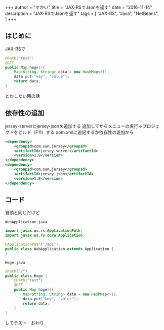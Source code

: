 +++
author = "すかい"
title = "JAX-RSでJsonを返す"
date = "2016-11-14"
description = "JAX-RSでJsonを返す"
tags = [
    "JAX-RS",
    "Java",
    "NetBeans",
]
+++

## はじめに

JAX-RSで

```java
@Path("test")
@GET
public Map hoge(){
    Map<String, String> data = new HashMap<>();
    data.put("key", "value");
    return data;
}
```

とかしたい時の話

## 依存性の追加

jersey-serverとjersey-jsonを追加する
追加してからメニューの実行->プロジェクトをビルド（F11）する
pom.xmlに追記するか依存性の追加から

```xml
<dependency>
    <groupId>com.sun.jersey</groupId>
    <artifactId>jersey-server</artifactId>
    <version>1.8</version>
</dependency>
<dependency>
    <groupId>com.sun.jersey</groupId>
    <artifactId>jersey-json</artifactId>
    <version>1.8</version>
</dependency>
```

## コード

冒頭と同じだけど

`WebApplication.java`

```java
import javax.ws.rs.ApplicationPath;
import javax.ws.rs.core.Application;

@ApplicationPath("/api")
public class WebApplication extends Application {
}
```

`Hoge.java`

```java
@Path("/")
public class Hoge {
    @Path("test")
    @GET
    public Map hoge(){
        Map<String, String> data = new HashMap<>();
        data.put("key", "value");
        return data;
    }
}
```

してテスト　おわり
